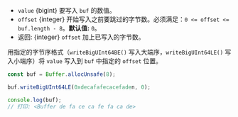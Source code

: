 <!-- YAML
added: v12.0.0
-->

* `value` {bigint} 要写入 `buf` 的数值。
* `offset` {integer} 开始写入之前要跳过的字节数。必须满足：`0 <= offset <= buf.length - 8`。**默认值:** `0`。
* 返回: {integer} `offset` 加上已写入的字节数。

用指定的字节序格式（`writeBigUInt64BE()` 写入大端序，`writeBigUInt64LE()` 写入小端序）将 `value` 写入到 `buf` 中指定的 `offset` 位置。


```js
const buf = Buffer.allocUnsafe(8);

buf.writeBigUInt64LE(0xdecafafecacefaden, 0);

console.log(buf);
// 打印: <Buffer de fa ce ca fe fa ca de>
```

